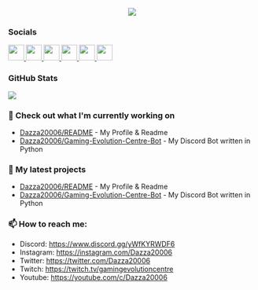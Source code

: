 <p align="center">
  <a href="https://www.twitch.tv/gamingevolutioncentre" target="_blank" rel="noreferrer"><img
src="https://img.shields.io/twitch/status/gamingevolutioncentre?logo=twitchsx&style=for-the-badge&color=6441a4&labelColor=1c1917&label=TWITCH+STATUS" /></a>

### Socials

<p align="left"> <a href="https://www.github.com/Dazza20006" target="_blank" rel="noreferrer"> <picture> <source media="(prefers-color-scheme: dark)" srcset="https://raw.githubusercontent.com/danielcranney/readme-generator/main/public/icons/socials/github-dark.svg" /> <source media="(prefers-color-scheme: light)" srcset="https://raw.githubusercontent.com/danielcranney/readme-generator/main/public/icons/socials/github.svg" /> <img src="https://raw.githubusercontent.com/danielcranney/readme-generator/main/public/icons/socials/github.svg" width="32" height="32" /> </picture> </a> <a href="https://www.discord.gg/yWfKYRWDF6" target="_blank" rel="noreferrer"> <picture> <source media="(prefers-color-scheme: dark)" srcset="https://raw.githubusercontent.com/danielcranney/readme-generator/main/public/icons/socials/discord-dark.svg" /> <source media="(prefers-color-scheme: light)" srcset="https://raw.githubusercontent.com/danielcranney/readme-generator/main/public/icons/socials/discord.svg" /> <img src="https://raw.githubusercontent.com/danielcranney/readme-generator/main/public/icons/socials/discord.svg" width="32" height="32" /> </picture> </a> <a href="http://www.instagram.com/Dazza20006" target="_blank" rel="noreferrer"> <picture> <source media="(prefers-color-scheme: dark)" srcset="https://raw.githubusercontent.com/danielcranney/readme-generator/main/public/icons/socials/instagram-dark.svg" /> <source media="(prefers-color-scheme: light)" srcset="https://raw.githubusercontent.com/danielcranney/readme-generator/main/public/icons/socials/instagram.svg" /> <img src="https://raw.githubusercontent.com/danielcranney/readme-generator/main/public/icons/socials/instagram.svg" width="32" height="32" /> </picture> </a> <a href="https://www.x.com/Dazza20006" target="_blank" rel="noreferrer"> <picture> <source media="(prefers-color-scheme: dark)" srcset="https://raw.githubusercontent.com/danielcranney/readme-generator/main/public/icons/socials/twitter-dark.svg" /> <source media="(prefers-color-scheme: light)" srcset="https://raw.githubusercontent.com/danielcranney/readme-generator/main/public/icons/socials/twitter.svg" /> <img src="https://raw.githubusercontent.com/danielcranney/readme-generator/main/public/icons/socials/twitter.svg" width="32" height="32" /> </picture> </a> <a href="https://www.twitch.tv/gamingevolutioncentre" target="_blank" rel="noreferrer"> <picture> <source media="(prefers-color-scheme: dark)" srcset="https://raw.githubusercontent.com/danielcranney/readme-generator/main/public/icons/socials/twitch-dark.svg" /> <source media="(prefers-color-scheme: light)" srcset="https://raw.githubusercontent.com/danielcranney/readme-generator/main/public/icons/socials/twitch.svg" /> <img src="https://raw.githubusercontent.com/danielcranney/readme-generator/main/public/icons/socials/twitch.svg" width="32" height="32" /> </picture> </a> <a href="https://www.youtube.com/@christitustech" target="_blank" rel="noreferrer"> <picture> <source media="(prefers-color-scheme: dark)" srcset="https://raw.githubusercontent.com/danielcranney/readme-generator/main/public/icons/socials/youtube-dark.svg" /> <source media="(prefers-color-scheme: light)" srcset="https://raw.githubusercontent.com/danielcranney/readme-generator/main/public/icons/socials/youtube.svg" /> <img src="https://raw.githubusercontent.com/danielcranney/readme-generator/main/public/icons/socials/youtube.svg" width="32" height="32" /> </picture> </a>
</p>

### GitHub Stats

<p align="left"><img src="https://raw.githubusercontent.com/Dazza20006/Dazza20006/main/github-metrics.svg" /></p>

### 👷 Check out what I'm currently working on
- [Dazza20006/README](https://github.com/Dazza20006/Dazza20006) - My Profile & Readme
- [Dazza20006/Gaming-Evolution-Centre-Bot](https://github.com/Dazza20006/Gaming-Evolution-Centre-Bot) - My Discord Bot written in Python

### 🌱 My latest projects
- [Dazza20006/README](https://github.com/Dazza20006/Dazza20006) - My Profile & Readme
- [Dazza20006/Gaming-Evolution-Centre-Bot](https://github.com/Dazza20006/Gaming-Evolution-Centre-Bot) - My Discord Bot written in Python

### 📫 How to reach me:
- Discord: <https://www.discord.gg/yWfKYRWDF6>
- Instagram: <https://instagram.com/Dazza20006>
- Twitter: <https://twitter.com/Dazza20006>
- Twitch: <https://twitch.tv/gamingevolutioncentre>
- Youtube: <https://youtube.com/c/Dazza20006>
